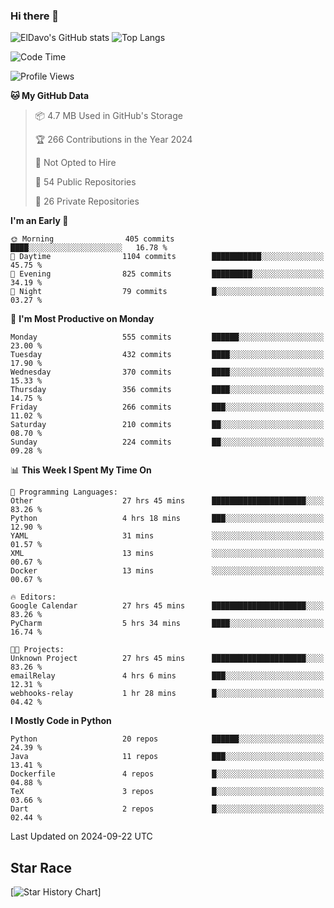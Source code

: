 ### Hi there 👋
![ElDavo's GitHub stats](https://github-readme-stats.vercel.app/api?username=ElDavoo&show_icons=true&theme=chartreuse-dark)
![Top Langs](https://github-readme-stats.vercel.app/api/top-langs/?username=ElDavoo&theme=chartreuse-dark&layout=compact)

<!--START_SECTION:waka-->
![Code Time](http://img.shields.io/badge/Code%20Time-1%2C892%20hrs%203%20mins-blue)

![Profile Views](http://img.shields.io/badge/Profile%20Views-1-blue)

**🐱 My GitHub Data** 

> 📦 4.7 MB Used in GitHub's Storage 
 > 
> 🏆 266 Contributions in the Year 2024
 > 
> 🚫 Not Opted to Hire
 > 
> 📜 54 Public Repositories 
 > 
> 🔑 26 Private Repositories 
 > 
**I'm an Early 🐤** 

```text
🌞 Morning                405 commits         ████░░░░░░░░░░░░░░░░░░░░░   16.78 % 
🌆 Daytime                1104 commits        ███████████░░░░░░░░░░░░░░   45.75 % 
🌃 Evening                825 commits         █████████░░░░░░░░░░░░░░░░   34.19 % 
🌙 Night                  79 commits          █░░░░░░░░░░░░░░░░░░░░░░░░   03.27 % 
```
📅 **I'm Most Productive on Monday** 

```text
Monday                   555 commits         ██████░░░░░░░░░░░░░░░░░░░   23.00 % 
Tuesday                  432 commits         ████░░░░░░░░░░░░░░░░░░░░░   17.90 % 
Wednesday                370 commits         ████░░░░░░░░░░░░░░░░░░░░░   15.33 % 
Thursday                 356 commits         ████░░░░░░░░░░░░░░░░░░░░░   14.75 % 
Friday                   266 commits         ███░░░░░░░░░░░░░░░░░░░░░░   11.02 % 
Saturday                 210 commits         ██░░░░░░░░░░░░░░░░░░░░░░░   08.70 % 
Sunday                   224 commits         ██░░░░░░░░░░░░░░░░░░░░░░░   09.28 % 
```


📊 **This Week I Spent My Time On** 

```text
💬 Programming Languages: 
Other                    27 hrs 45 mins      █████████████████████░░░░   83.26 % 
Python                   4 hrs 18 mins       ███░░░░░░░░░░░░░░░░░░░░░░   12.90 % 
YAML                     31 mins             ░░░░░░░░░░░░░░░░░░░░░░░░░   01.57 % 
XML                      13 mins             ░░░░░░░░░░░░░░░░░░░░░░░░░   00.67 % 
Docker                   13 mins             ░░░░░░░░░░░░░░░░░░░░░░░░░   00.67 % 

🔥 Editors: 
Google Calendar          27 hrs 45 mins      █████████████████████░░░░   83.26 % 
PyCharm                  5 hrs 34 mins       ████░░░░░░░░░░░░░░░░░░░░░   16.74 % 

🐱‍💻 Projects: 
Unknown Project          27 hrs 45 mins      █████████████████████░░░░   83.26 % 
emailRelay               4 hrs 6 mins        ███░░░░░░░░░░░░░░░░░░░░░░   12.31 % 
webhooks-relay           1 hr 28 mins        █░░░░░░░░░░░░░░░░░░░░░░░░   04.42 % 
```

**I Mostly Code in Python** 

```text
Python                   20 repos            ██████░░░░░░░░░░░░░░░░░░░   24.39 % 
Java                     11 repos            ███░░░░░░░░░░░░░░░░░░░░░░   13.41 % 
Dockerfile               4 repos             █░░░░░░░░░░░░░░░░░░░░░░░░   04.88 % 
TeX                      3 repos             █░░░░░░░░░░░░░░░░░░░░░░░░   03.66 % 
Dart                     2 repos             █░░░░░░░░░░░░░░░░░░░░░░░░   02.44 % 
```




 Last Updated on 2024-09-22 UTC
<!--END_SECTION:waka-->

## Star Race

[![Star History Chart](https://api.star-history.com/svg?repos=ElDavoo/WhatsApp-Crypt14-Crypt15-Decrypter,ElDavoo/TuringOS,EliteAndroidApps/WhatsApp-Crypt12-Decrypter,KnugiHK/Whatsapp-Chat-Exporter&type=Date)]
